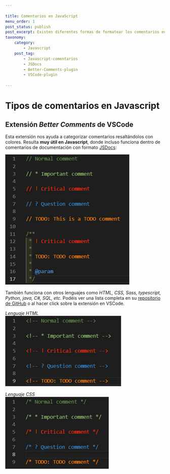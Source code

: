 ```yaml
---

title: Comentarios en JavaScript
menu_order: 1
post_status: publish
post_excerpt: Existen diferentes formas de formatear los comentarios en JavaScript. En este post te explico algunos.
taxonomy:
    category:
        - Javascript
    post_tag:
        - Javascript-comentarios
        - JSDocs
        - Better-Comments-plugin
        - VSCode-plugin

---
```



# Tipos de comentarios en Javascript


## Extensión _Better Comments_ de VSCode

Esta extensión nos ayuda a categorizar comentarios resaltándolos con colores. Resulta __muy útil en Javascript__, donde incluso funciona dentro de comentarios de documentación con formato [JSDocs](https://jsdoc.app/):

![better-comments-js](/_images/better-comments-js.png)

También funciona con otros lenguajes como _HTML, CSS, Sass, typescript, Python, java, C#, SQL, etc_. Podéis ver una lista completa en su [repositorio de GitHub](https://github.com/aaron-bond/better-comments) o al hacer click sobre la extensión en VSCode.

_Lenguaje HTML_  
![better-comments-html](/_images/better-comments-html.png)  

_Lenguaje CSS_  
![better-comments-css](/_images/better-comments-css.png)  
